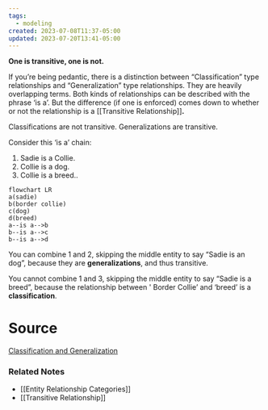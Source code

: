 ```yaml
---
tags:
  - modeling
created: 2023-07-08T11:37-05:00
updated: 2023-07-20T13:41-05:00
---
```

**One is transitive, one is not.**



If you’re being pedantic, there is a distinction between “Classification” type relationships and “Generalization” type relationships. They are heavily overlapping terms. Both kinds of relationships can be described with the phrase ‘is a’. But the difference (if one is enforced) comes down to whether or not the relationship is a [[Transitive Relationship]]**.**

Classifications are not transitive. 
Generalizations are transitive.

Consider this ‘is a’ chain:

1. Sadie is a Collie. 
2. Collie is a dog. 
3. Collie is a breed..

```mermaid
flowchart LR
a(sadie)
b(border collie)
c(dog)
d(breed)
a--is a-->b
b--is a-->c
b--is a-->d
```

You can combine 1 and 2, skipping the middle entity to say “Sadie is an dog”, because they are **generalizations**, and thus transitive.

You cannot combine 1 and 3, skipping the middle entity to say “Sadie is a breed”, because the relationship between ' Border Collie’ and ‘breed’ is a **classification**.

# Source

[Classification and Generalization](https://etutorials.org/Programming/UML/Chapter+6.+Class+Diagrams+Advanced+Concepts/Classification+and+Generalization/)

### Related Notes
- [[Entity Relationship Categories]] 
- [[Transitive Relationship]]
